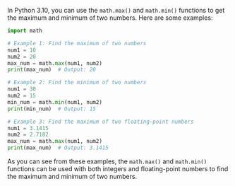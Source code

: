 In Python 3.10, you can use the `math.max()` and `math.min()` functions to get the maximum and minimum of two numbers. Here are some examples:

```python
import math

# Example 1: Find the maximum of two numbers
num1 = 10
num2 = 20
max_num = math.max(num1, num2)
print(max_num)  # Output: 20

# Example 2: Find the minimum of two numbers
num1 = 30
num2 = 15
min_num = math.min(num1, num2)
print(min_num)  # Output: 15

# Example 3: Find the maximum of two floating-point numbers
num1 = 3.1415
num2 = 2.7182
max_num = math.max(num1, num2)
print(max_num)  # Output: 3.1415
```

As you can see from these examples, the `math.max()` and `math.min()` functions can be used with both integers and floating-point numbers to find the maximum and minimum of two numbers.